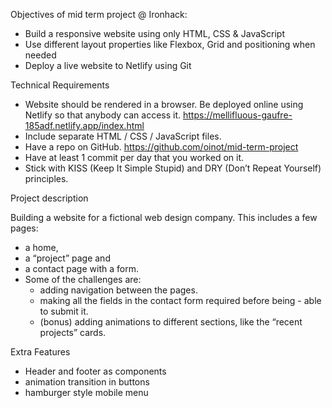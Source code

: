 Objectives of mid term project @ Ironhack:

- Build a responsive website using only HTML, CSS & JavaScript
-  Use different layout properties like Flexbox, Grid and     positioning when needed
- Deploy a live website to Netlify using Git

Technical Requirements

- Website should be rendered in a browser. Be deployed online using Netlify so that anybody can access it.
    https://mellifluous-gaufre-185adf.netlify.app/index.html
- Include separate HTML / CSS / JavaScript files.
- Have a repo on GitHub.
    https://github.com/oinot/mid-term-project
- Have at least 1 commit per day that you worked on it.
- Stick with KISS (Keep It Simple Stupid) and DRY (Don’t Repeat Yourself) principles.

Project description

Building a website for a fictional web design company. This includes a few pages:

- a home,
- a “project” page and
- a contact page with a form.
- Some of the challenges are:
    - adding navigation between the pages.
    - making all the fields in the contact form required before being - able to submit it.
    - (bonus) adding animations to different sections, like the “recent projects” cards.

Extra Features
- Header and footer as components
- animation transition in buttons
- hamburger style mobile menu
